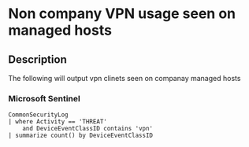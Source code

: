 # Non company VPN usage seen on managed hosts

## Description

The following will output vpn clinets seen on companay managed hosts

### Microsoft Sentinel
```
CommonSecurityLog
| where Activity == 'THREAT'
    and DeviceEventClassID contains 'vpn'
| summarize count() by DeviceEventClassID
```
